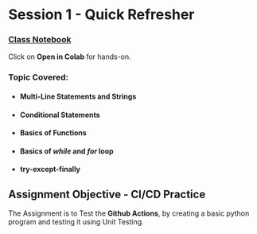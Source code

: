 # Session 1 - Quick Refresher

### [Class Notebook](https://github.com/abdksyed/EPAi2/blob/main/Session01_Quick_Refresher/notebooks/Session%201%20-%20Quick%20Refresher.ipynb)
Click on **Open in Colab** for hands-on.

### Topic Covered:
* #### Multi-Line Statements and Strings
* #### Conditional Statements
* #### Basics of Functions
* #### Basics of *while* and *for* loop
* #### try-except-finally

## Assignment Objective - CI/CD Practice

The Assignment is to Test the **Github Actions**, by creating a basic python program and testing it using Unit Testing.
